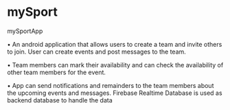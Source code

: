 # mySport
mySportApp

• An android application that allows users to create a team and invite others to join. User can create events and post messages to the team.

• Team members can mark their availability and can check the availability of other team members for the event.

• App can send notifications and remainders to the team members about the upcoming events and messages. Firebase Realtime Database is used as backend database to handle the data
